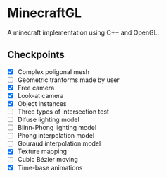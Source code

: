 # MinecraftGL

A minecraft implementation using C++ and OpenGL.

## Checkpoints

- [X] Complex poligonal mesh
- [ ] Geometric tranforms made by user
- [X] Free camera
- [X] Look-at camera
- [X] Object instances
- [ ] Three types of intersection test
- [ ] Difuse lighting model
- [ ] Blinn-Phong lighting model
- [ ] Phong interpolation model
- [ ] Gouraud interpolation model
- [X] Texture mapping
- [ ] Cubic Bézier moving
- [X] Time-base animations
